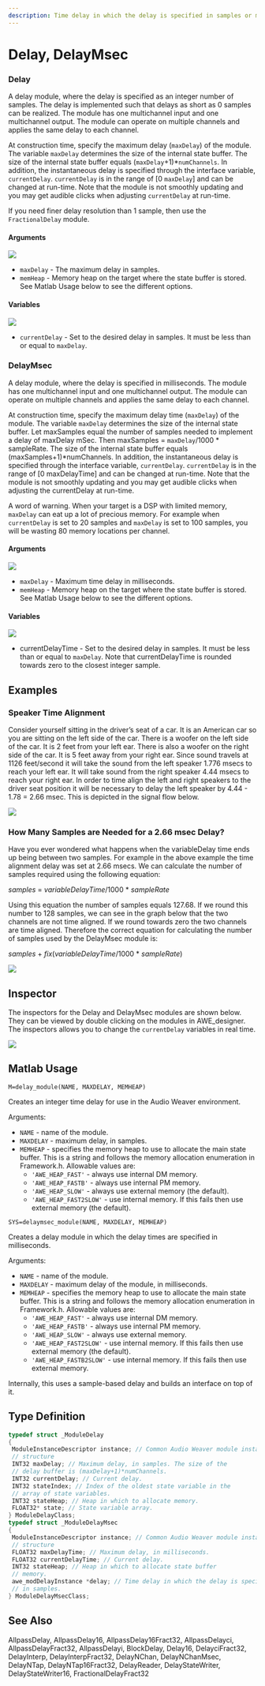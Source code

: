 ```yaml
---
description: Time delay in which the delay is specified in samples or milliseconds.
---
```


# Delay, DelayMsec

### Delay

A delay module, where the delay is specified as an integer number of samples. The delay is implemented such that delays as short as 0 samples can be realized. The module has one multichannel input and one multichannel output. The module can operate on multiple channels and applies the same delay to each channel.

At construction time, specify the maximum delay \(`maxDelay`\) of the module. The variable `maxDelay` determines the size of the internal state buffer. The size of the internal state buffer equals \(`maxDelay`+1\)\*`numChannels`. In addition, the instantaneous delay is specified through the interface variable, `currentDelay`. `currentDelay` is in the range of \[0 `maxDelay`\] and can be changed at run-time. Note that the module is not smoothly updating and you may get audible clicks when adjusting `currentDelay` at run-time.

If you need finer delay resolution than 1 sample, then use the `FractionalDelay` module.

#### Arguments

![](../../../.gitbook/assets/0%20%2817%29.png)

* `maxDelay` - The maximum delay in samples.
* `memHeap` - Memory heap on the target where the state buffer is stored. See Matlab Usage below to see the different options.

#### Variables

![](../../../.gitbook/assets/1%20%2813%29.png)

* `currentDelay` - Set to the desired delay in samples. It must be less than or equal to `maxDelay`.

### DelayMsec

A delay module, where the delay is specified in milliseconds. The module has one multichannel input and one multichannel output. The module can operate on multiple channels and applies the same delay to each channel.

At construction time, specify the maximum delay time \(`maxDelay`\) of the module. The variable `maxDelay` determines the size of the internal state buffer. Let maxSamples equal the number of samples needed to implement a delay of maxDelay mSec. Then maxSamples = `maxDelay`/1000 \* sampleRate. The size of the internal state buffer equals \(maxSamples+1\)\*numChannels. In addition, the instantaneous delay is specified through the interface variable, `currentDelay`. `currentDelay` is in the range of \[0 maxDelayTime\] and can be changed at run-time. Note that the module is not smoothly updating and you may get audible clicks when adjusting the currentDelay at run-time.

A word of warning. When your target is a DSP with limited memory, `maxDelay` can eat up a lot of precious memory. For example when `currentDelay` is set to 20 samples and `maxDelay` is set to 100 samples, you will be wasting 80 memory locations per channel.

#### Arguments

![](../../../.gitbook/assets/2%20%2818%29.png)

* `maxDelay` - Maximum time delay in milliseconds.
* `memHeap` - Memory heap on the target where the state buffer is stored. See Matlab Usage below to see the different options.

#### Variables

![](../../../.gitbook/assets/3%20%2812%29.png)

* currentDelayTime - Set to the desired delay in samples. It must be less than or equal to `maxDelay`. Note that currentDelayTime is rounded towards zero to the closest integer sample.

## Examples

### Speaker Time Alignment

Consider yourself sitting in the driver’s seat of a car. It is an American car so you are sitting on the left side of the car. There is a woofer on the left side of the car. It is 2 feet from your left ear. There is also a woofer on the right side of the car. It is 5 feet away from your right ear. Since sound travels at 1126 feet/second it will take the sound from the left speaker 1.776 msecs to reach your left ear. It will take sound from the right speaker 4.44 msecs to reach your right ear. In order to time align the left and right speakers to the driver seat position it will be necessary to delay the left speaker by 4.44 - 1.78 = 2.66 msec. This is depicted in the signal flow below.

![](../../../.gitbook/assets/4%20%2813%29.png)

### How Many Samples are Needed for a 2.66 msec Delay?

Have you ever wondered what happens when the variableDelay time ends up being between two samples. For example in the above example the time alignment delay was set at 2.66 msecs. We can calculate the number of samples required using the following equation:

_samples_ = _variableDelayTime_/1000 \* _sampleRate_

Using this equation the number of samples equals 127.68. If we round this number to 128 samples, we can see in the graph below that the two channels are not time aligned. If we round towards zero the two channels are time aligned. Therefore the correct equation for calculating the number of samples used by the DelayMsec module is:

_samples_ + _fix_\(_variableDelayTime_/1000 \* _sampleRate_\)

![](../../../.gitbook/assets/5%20%288%29.png)

## Inspector

The inspectors for the Delay and DelayMsec modules are shown below. They can be viewed by double clicking on the modules in AWE\_designer. The inspectors allows you to change the `currentDelay` variables in real time.

![](../../../.gitbook/assets/6%20%287%29.png)

## Matlab Usage

`M=delay_module(NAME, MAXDELAY, MEMHEAP)`

Creates an integer time delay for use in the Audio Weaver environment.

Arguments:

* `NAME` - name of the module.
* `MAXDELAY` - maximum delay, in samples.
* `MEMHEAP` - specifies the memory heap to use to allocate the main state buffer. This is a string and follows the memory allocation enumeration in Framework.h. Allowable values are:
  * `'AWE_HEAP_FAST'` - always use internal DM memory.
  * `'AWE_HEAP_FASTB'` - always use internal PM memory.
  * `'AWE_HEAP_SLOW'` - always use external memory \(the default\).
  * `'AWE_HEAP_FAST2SLOW'` - use internal memory. If this fails then use external memory \(the default\).

`SYS=delaymsec_module(NAME, MAXDELAY, MEMHEAP)`

Creates a delay module in which the delay times are specified in milliseconds.

Arguments:

* `NAME` - name of the module.
* `MAXDELAY` - maximum delay of the module, in milliseconds.
* `MEMHEAP` - specifies the memory heap to use to allocate the main state buffer. This is a string and follows the memory allocation enumeration in Framework.h. Allowable values are:
  * `'AWE_HEAP_FAST'` - always use internal DM memory.
  * `'AWE_HEAP_FASTB'` - always use internal PM memory.
  * `'AWE_HEAP_SLOW'` - always use external memory.
  * `'AWE_HEAP_FAST2SLOW'` - use internal memory. If this fails then use external memory \(the default\).
  * `'AWE_HEAP_FASTB2SLOW'` - use internal memory. If this fails then use external memory.

 Internally, this uses a sample-based delay and builds an interface on top of it.

## Type Definition

```cpp
typedef struct _ModuleDelay
{
 ModuleInstanceDescriptor instance; // Common Audio Weaver module instance
 // structure
 INT32 maxDelay; // Maximum delay, in samples. The size of the
 // delay buffer is (maxDelay+1)*numChannels.
 INT32 currentDelay; // Current delay.
 INT32 stateIndex; // Index of the oldest state variable in the
 // array of state variables.
 INT32 stateHeap; // Heap in which to allocate memory.
 FLOAT32* state; // State variable array.
} ModuleDelayClass;
typedef struct _ModuleDelayMsec
{
 ModuleInstanceDescriptor instance; // Common Audio Weaver module instance
 // structure
 FLOAT32 maxDelayTime; // Maximum delay, in milliseconds.
 FLOAT32 currentDelayTime; // Current delay.
 INT32 stateHeap; // Heap in which to allocate state buffer
 // memory.
 awe_modDelayInstance *delay; // Time delay in which the delay is specified
 // in samples.
} ModuleDelayMsecClass;

```

## See Also

AllpassDelay, AllpassDelay16, AllpassDelay16Fract32, AllpassDelayci, AllpassDelayFract32, AllpassDelayi, BlockDelay, Delay16, DelayciFract32, DelayInterp, DelayInterpFract32, DelayNChan, DelayNChanMsec, DelayNTap, DelayNTap16Fract32, DelayReader, DelayStateWriter, DelayStateWriter16, FractionalDelayFract32

